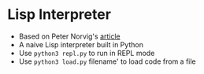 # Lisp Interpreter 
  - Based on Peter Norvig's [article](https://norvig.com/lispy.html)
  - A naive Lisp interpreter built in Python
  - Use `python3 repl.py` to run in REPL mode
  - Use `python3 load.py` filename' to load code from a file
